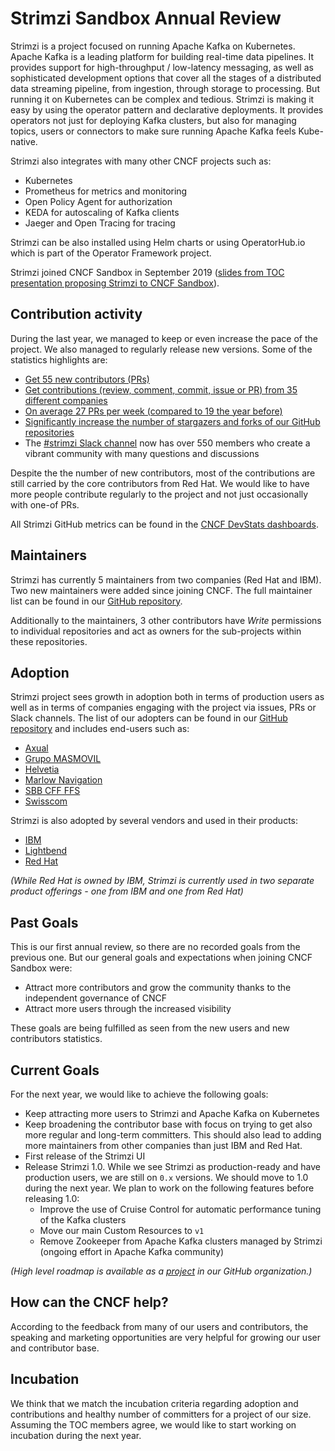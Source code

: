 # Strimzi Sandbox Annual Review

Strimzi is a project focused on running Apache Kafka on Kubernetes. Apache Kafka is a leading platform for building real-time data pipelines. It provides support for high-throughput / low-latency messaging, as well as sophisticated development options that cover all the stages of a distributed data streaming pipeline, from ingestion, through storage to processing. But running it on Kubernetes can be complex and tedious. Strimzi is making it easy by using the operator pattern and declarative deployments. It provides operators not just for deploying Kafka clusters, but also for managing topics, users or connectors to make sure running Apache Kafka feels Kube-native.

Strimzi also integrates with many other CNCF projects such as:
* Kubernetes
* Prometheus for metrics and monitoring
* Open Policy Agent for authorization
* KEDA for autoscaling of Kafka clients
* Jaeger and Open Tracing for tracing

Strimzi can be also installed using Helm charts or using OperatorHub.io which is part of the Operator Framework project.

Strimzi joined CNCF Sandbox in September 2019 ([slides from TOC presentation proposing Strimzi to CNCF Sandbox](https://docs.google.com/presentation/d/1bijEpuwaaa6jR1D5PAjyW731-j6Xc1TFHJuUh_FwwK8/edit#slide=id.g5628e016b1_46_346)).

## Contribution activity

During the last year, we managed to keep or even increase the pace of the project. We also managed to regularly release new versions. Some of the statistics highlights are:
* [Get 55 new contributors (PRs)](https://strimzi.devstats.cncf.io/d/52/new-contributors-table?orgId=1&from=now-1y&to=now)
* [Get contributions (review, comment, commit, issue or PR) from 35 different companies](https://strimzi.devstats.cncf.io/d/5/companies-table?orgId=1&var-period_name=Last%20year&var-metric=contributions)
* [On average 27 PRs per week (compared to 19 the year before)](https://strimzi.devstats.cncf.io/d/15/new-prs-in-repository-groups?orgId=1&from=now-1y&to=now)
* [Significantly increase the number of stargazers and forks of our GitHub repositories](https://strimzi.devstats.cncf.io/d/3/stars-and-forks-by-repository?orgId=1&from=now-1y&to=now)
* The [#strimzi Slack channel](https://cloud-native.slack.com/archives/CMH3Q3SNP) now has over 550 members who create a vibrant community with many questions and discussions

Despite the the number of new contributors, most of the contributions are still carried by the core contributors from Red Hat. We would like to have more people contribute regularly to the project and not just occasionally with one-of PRs.

All Strimzi GitHub metrics can be found in the [CNCF DevStats dashboards](https://strimzi.devstats.cncf.io/d/8/dashboards).

## Maintainers

Strimzi has currently 5 maintainers from two companies (Red Hat and IBM). Two new maintainers were added since joining CNCF. The full maintainer list can be found in our [GitHub repository](https://github.com/strimzi/governance/blob/master/MAINTAINERS).

Additionally to the maintainers, 3 other contributors have _Write_ permissions to individual repositories and act as owners for the sub-projects within these repositories.

## Adoption

Strimzi project sees growth in adoption both in terms of production users as well as in terms of companies engaging with the project via issues, PRs or Slack channels. The list of our adopters can be found in our [GitHub repository](https://github.com/strimzi/strimzi-kafka-operator/blob/master/ADOPTERS.md) and includes end-users such as:

* [Axual](https://axual.com/)
* [Grupo MASMOVIL](https://www.grupomasmovil.com/)
* [Helvetia](https://helvetia.com/)
* [Marlow Navigation](https://marlow-navigation.com/)
* [SBB CFF FFS](https://www.sbb.ch/en/home.html)
* [Swisscom](https://www.swisscom.ch/)

Strimzi is also adopted by several vendors and used in their products:
* [IBM](https://www.ibm.com/cloud/event-streams)
* [Lightbend](https://cloudflow.io/)
* [Red Hat](https://www.redhat.com/en/resources/amq-streams-datasheet)

_(While Red Hat is owned by IBM, Strimzi is currently used in two separate product offerings - one from IBM and one from Red Hat)_

## Past Goals

This is our first annual review, so there are no recorded goals from the previous one. But our general goals and expectations when joining CNCF Sandbox were:
* Attract more contributors and grow the community thanks to the independent governance of CNCF
* Attract more users through the increased visibility

These goals are being fulfilled as seen from the new users and new contributors statistics.

## Current Goals

For the next year, we would like to achieve the following goals:
* Keep attracting more users to Strimzi and Apache Kafka on Kubernetes
* Keep broadening the contributor base with focus on trying to get also more regular and long-term committers. This should also lead to adding more maintainers from other companies than just IBM and Red Hat.
* First release of the Strimzi UI
* Release Strimzi 1.0. While we see Strimzi as production-ready and have production users, we are still on `0.x` versions. We should move to 1.0 during the next year. We plan to work on the following features before releasing 1.0:
    * Improve the use of Cruise Control for automatic performance tuning of the Kafka clusters
    * Move our main Custom Resources to `v1`
    * Remove Zookeeper from Apache Kafka clusters managed by Strimzi (ongoing effort in Apache Kafka community)

_(High level roadmap is available as a [project](https://github.com/orgs/strimzi/projects/1) in our GitHub organization.)_

## How can the CNCF help?

According to the feedback from many of our users and contributors, the speaking and marketing opportunities are very helpful for growing our user and contributor base.

## Incubation

We think that we match the incubation criteria regarding adoption and contributions and healthy number of committers for a project of our size. Assuming the TOC members agree, we would like to start working on incubation during the next year.
